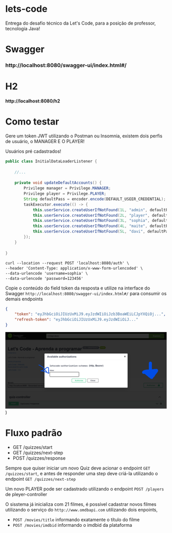 # lets-code
Entrega do desafio técnico da Let's Code, para a posição de professor, tecnologia Java!


# Swagger
### http://localhost:8080/swagger-ui/index.html#/

# H2
#### http://localhost:8080/h2

# Como testar
Gere um token JWT utilizando o Postman ou Insomnia, existem dois perfis de usuário, o MANAGER E O PLAYER! 

Usuários pré cadastrados!


```java
public class InitialDataLoaderListener {

    //...
    
	private void updateDefaultAccounts() {
		Privilege manager = Privilege.MANAGER;
		Privilege player = Privilege.PLAYER;
		String defaultPass = encoder.encode(DEFAULT_USEER_CREDENTIAL);
		taskExecutor.execute(() -> {
			this.userService.createUserIfNotFound(1L, "admin", defaultPass, "Gleidson", manager);
			this.userService.createUserIfNotFound(2L, "player", defaultPass, "Aline", player);
			this.userService.createUserIfNotFound(3L, "sophia", defaultPass, "Maria Sophia", player, manager);
			this.userService.createUserIfNotFound(4L, "maite", defaultPass, "Maitê", player);
			this.userService.createUserIfNotFound(5L, "davi", defaultPass, "Davi", player);
		});
	}

}
```


```shell
curl --location --request POST 'localhost:8080/auth' \
--header 'Content-Type: application/x-www-form-urlencoded' \
--data-urlencode 'username=sophia' \
--data-urlencode 'password=123456'
```
Copie o conteúdo do field token da resposta e utilize na interface do Swagger ```http://localhost:8080/swagger-ui/index.html#/``` para consumir os demais endpoints
```json
{
    "token": "eyJhbGciOiJIUzUxMiJ9.eyJzdWIiOiJzb3BoaWEiLCJpYXQiOj...",
    "refresh-token": "eyJhbGciOiJIUzUxMiJ9.eyJzdWIiOiJ..."
}
```

![Alt text](doc/swagger-auth.png?raw=true "Configurando token JWT no swagger"))

# Fluxo padrão

 * GET /quizzes/start
 * GET /quizzes/next-step
 * POST /quizzes/response

Sempre que quiser iniciar um novo Quiz deve acionar o endpoint ```GET /quizzes/start```, e antes de responder uma step deve criá-la utilizando o endpoint ```GET /quizzes/next-step```

Um novo PLAYER pode ser cadastrado utilizando o endpoint ```POST /players``` de pleyer-controller

O sisstema já inicializa com 21 filmes, é possível cadastrar novos filmes utilizando o serviço do ```http://www.omdbapi.com``` utilizando dois enpoints,
 * ```POST /movies/title``` informando exatamente o título do filme
 * ```POST /movies/imdbid``` informando o imdbid da plataforma


